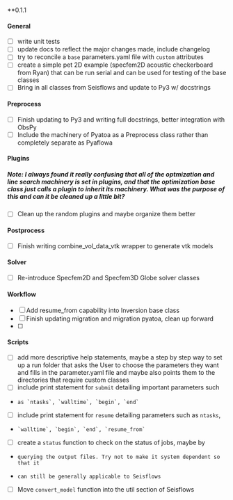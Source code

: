 **0.1.1
#### General
- [ ] write unit tests
- [ ] update docs to reflect the major changes made, include changelog
- [ ] try to reconcile a `base` parameters.yaml file with `custom` attributes
- [ ] create a simple pet 2D example (specfem2D acoustic checkerboard from Ryan)
      that can be run serial and can be used for testing of the base classes
- [ ] Bring in all classes from Seisflows and update to Py3 w/ docstrings

#### Preprocess
- [ ] Finish updating to Py3 and writing full docstrings, better integration 
      with ObsPy
- [ ] Include the machinery of Pyatoa as a Preprocess class rather than 
      completely separate as Pyaflowa

#### Plugins
##### Note: I always found it really confusing that all of the optmization and line search machinery is set in plugins, and that the optimization base class just calls a plugin to inherit its machinery. What was the purpose of this and can it be cleaned up a little bit?

- [ ] Clean up the random plugins and maybe organize them better

#### Postprocess
- [ ] Finish writing combine_vol_data_vtk wrapper to generate vtk models

#### Solver
- [ ] Re-introduce Specfem2D and Specfem3D Globe solver classes

#### Workflow
- [ ] Add resume_from capability into Inversion base class
- [ ] Finish updating migration and migration pyatoa, clean up forward
- [ ] 

#### Scripts
- [ ] add more descriptive help statements, maybe a step by step way to set up a
      run folder that asks the User to choose the parameters they want and fills
      in the parameter.yaml file and maybe also points them to the directories
      that require custom classes
- [ ] include print statement for `submit` detailing important parameters such
-     as `ntasks`, `walltime`, `begin`, `end`
- [ ] include print statement for `resume` detailing parameters such as `ntasks`,
-     `walltime`, `begin`, `end`, `resume_from`
- [ ] create a `status` function to check on the status of jobs, maybe by 
-     querying the output files. Try not to make it system dependent so that it
-     can still be generally applicable to Seisflows
- [ ] Move `convert_model` function into the util section of Seisflows



